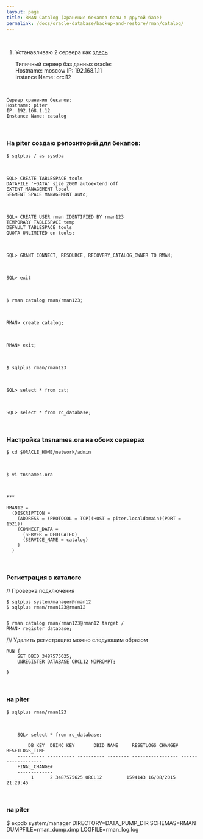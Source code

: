 ```yaml
---
layout: page
title: RMAN Catalog (Хранение бекапов базы в другой базе)
permalink: /docs/oracle-database/backup-and-restore/rman/catalog/
---
```



<br/>


1) Устанавливаю 2 сервера как <a href="/docs/oracle-database/installation/oracle-database-installation/single/asm/linux/6.7/oracle/12.1/">здесь</a>


    Типичный сервер баз данных oracle:  
    Hostname: moscow
    IP: 192.168.1.11  
    Instance Name: orcl12


<br/>

    Сервер хранения бекапов:  
    Hostname: piter  
    IP: 192.168.1.12  
    Instance Name: catalog


<br/>

### На piter создаю репозиторий для бекапов:

    $ sqlplus / as sysdba

<br/>

    SQL> CREATE TABLESPACE tools
    DATAFILE '+DATA' size 200M autoextend off
    EXTENT MANAGEMENT local
    SEGMENT SPACE MANAGEMENT auto;

<br/>

    SQL> CREATE USER rman IDENTIFIED BY rman123
    TEMPORARY TABLESPACE temp
    DEFAULT TABLESPACE tools
    QUOTA UNLIMITED on tools;

<br/>

    SQL> GRANT CONNECT, RESOURCE, RECOVERY_CATALOG_OWNER TO RMAN;


<br/>

    SQL> exit

<br/>

    $ rman catalog rman/rman123;

<br/>

    RMAN> create catalog;

 <br/>

    RMAN> exit;


<br/>

    $ sqlplus rman/rman123

<br/>

    SQL> select * from cat;

<br/>

    SQL> select * from rc_database;


<br/>

### Настройка tnsnames.ora на обоих серверах


	$ cd $ORACLE_HOME/network/admin

<br/>

	$ vi tnsnames.ora

<br/>

	***

    RMAN12 =
      (DESCRIPTION =
        (ADDRESS = (PROTOCOL = TCP)(HOST = piter.localdomain)(PORT = 1521))
        (CONNECT_DATA =
          (SERVER = DEDICATED)
          (SERVICE_NAME = catalog)
        )
      )

  <br/>

  ### Регистрация в каталоге


// Проверка подключения

    $ sqlplus system/manager@rman12
    $ sqlplus rman/rman123@rman12


    $ rman catalog rman/rman123@rman12 target /
    RMAN> register database;


/// Удалить регистрацию можно следующим образом

    RUN {
        SET DBID 3487575625;
        UNREGISTER DATABASE ORCL12 NOPROMPT;

    }

<br/>

### на piter

    $ sqlplus rman/rman123

<br/>


        SQL> select * from rc_database;

            DB_KEY  DBINC_KEY	    DBID NAME	  RESETLOGS_CHANGE# RESETLOGS_TIME
        ---------- ---------- ---------- -------- ----------------- -------------------
        FINAL_CHANGE#
        -------------
        	 1	    2 3487575625 ORCL12 	    1594143 16/08/2015 21:29:45




 <br/>

 ### на piter

 $ expdb system/manager DIRECTORY=DATA_PUMP_DIR SCHEMAS=RMAN DUMPFILE=rman_dump.dmp LOGFILE=rman_log.log
